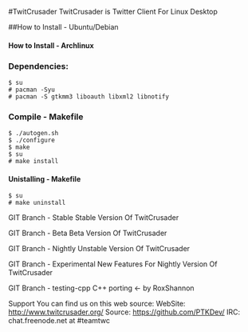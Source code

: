 #TwitCrusader
TwitCrusader is Twitter Client For Linux Desktop

##How to Install - Ubuntu/Debian

#### How to Install - Archlinux
    
### Dependencies:
    $ su
    # pacman -Syu
    # pacman -S gtkmm3 liboauth libxml2 libnotify


### Compile - Makefile
    $ ./autogen.sh
    $ ./configure
    $ make
    $ su
    # make install

#### Unistalling - Makefile
    $ su
    # make uninstall


GIT Branch - Stable
Stable Version Of TwitCrusader

GIT Branch - Beta
Beta Version Of TwitCrusader

GIT Branch - Nightly
Unstable Version Of TwitCrusader

GIT Branch - Experimental
New Features For Nightly Version Of TwitCrusader

GIT Branch - testing-cpp
C++ porting <- by RoxShannon

Support
You can find us on this web source:
WebSite: http://www.twitcrusader.org/
Source: https://github.com/PTKDev/
IRC: chat.freenode.net at #teamtwc
